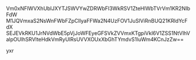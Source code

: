 Vm0xNFlWVXhUblJXYTJSWVYwZDRWbFl3WkRSV1ZteHlWbTVrVm1KR2NIbFdW
M1JQVmxaS2NsWnFWbFZpClIyaFFWa2N4UzFOV1JuSlViRnBUQ21KRldYcFdX
SEJEVkRKU1JrNVdWbE5pVjJoWFEyeGFSVkZVVmxKTgpiVkl6V1ZSS1NtVlhV
alpOUlhSRVlteHdkVmRyUlRsUVVXOUxXbGhTYmdvS1luWm4KCnJzZw==

yxr